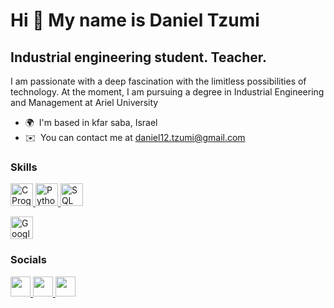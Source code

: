 Hi 👋 My name is Daniel Tzumi
=============================

Industrial engineering student. Teacher.
----------------------------------------

I am passionate with a deep fascination with the limitless possibilities of technology. At the moment, I am pursuing a degree in Industrial Engineering and Management at Ariel University

*   🌍  I'm based in kfar saba, Israel
*   ✉️  You can contact me at [daniel12.tzumi@gmail.com](mailto:daniel12.tzumi@gmail.com)

### Skills

<p align="left">
<a href="https://www.learn-c.org/" target="_blank" rel="noreferrer">
<img src="https://raw.githubusercontent.com/danielcranney/readme-generator/main/public/icons/skills/c.svg" width="36" height="36" alt="C Programming" />
</a>
<a href="https://www.python.org/" target="_blank" rel="noreferrer">
<img src="https://raw.githubusercontent.com/danielcranney/readme-generator/main/public/icons/skills/python.svg" width="36" height="36" alt="Python Programming" />
</a>
<a href="https://www.w3schools.com/sql/" target="_blank" rel="noreferrer">
<img src="https://raw.githubusercontent.com/danielcranney/readme-generator/main/public/icons/skills/sql.svg" width="36" height="36" alt="SQL" />
</a>
</p>
<p align="left">
<a href="https://cloud.google.com/" target="_blank" rel="noreferrer">
<img src="https://raw.githubusercontent.com/danielcranney/readme-generator/main/public/icons/skills/googlecloud-colored.svg" width="36" height="36" alt="Google Cloud" />
</a>
</p>
                    
### Socials
                  
<p align="left">
<a href="https://www.github.com/danieltzumi" target="_blank" rel="noreferrer">
<picture>
<source media="(prefers-color-scheme: dark)" srcset="https://raw.githubusercontent.com/danielcranney/readme-generator/main/public/icons/socials/github-dark.svg" />
<source media="(prefers-color-scheme: light)" srcset="https://raw.githubusercontent.com/danielcranney/readme-generator/main/public/icons/socials/github.svg" />
<img src="https://raw.githubusercontent.com/danielcranney/readme-generator/main/public/icons/socials/github.svg" width="32" height="32" />
</picture>
</a>
<a href="https://www.linkedin.com/in/daniel-tzumi-1b229b261/" target="_blank" rel="noreferrer">
<picture>
<source media="(prefers-color-scheme: dark)" srcset="undefined" />
<source media="(prefers-color-scheme: light)" srcset="https://raw.githubusercontent.com/danielcranney/readme-generator/main/public/icons/socials/linkedin.svg" />
<img src="https://raw.githubusercontent.com/danielcranney/readme-generator/main/public/icons/socials/linkedin.svg" width="32" height="32" />
</picture>
</a>
<a href="https://www.x.com/dan_tzumi" target="_blank" rel="noreferrer">
<picture>
<source media="(prefers-color-scheme: dark)" srcset="https://raw.githubusercontent.com/danielcranney/readme-generator/main/public/icons/socials/twitter-dark.svg" />
<source media="(prefers-color-scheme: light)" srcset="https://raw.githubusercontent.com/danielcranney/readme-generator/main/public/icons/socials/twitter.svg" />
<img src="https://raw.githubusercontent.com/danielcranney/readme-generator/main/public/icons/socials/twitter.svg" width="32" height="32" />
</picture>
</a></p>

